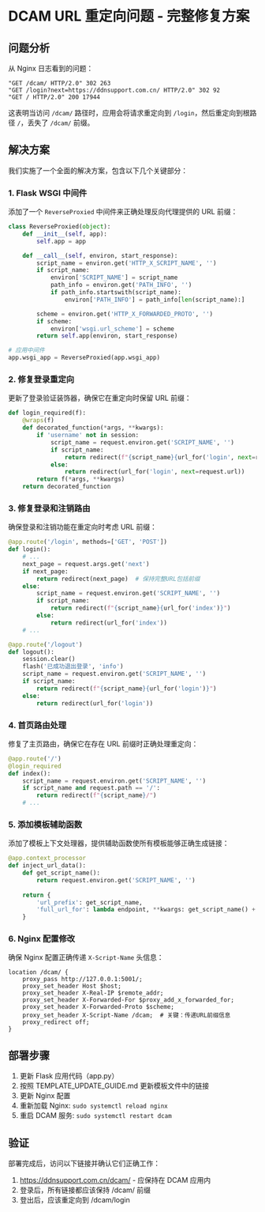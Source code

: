 # DCAM URL 重定向问题 - 完整修复方案

## 问题分析

从 Nginx 日志看到的问题：
```
"GET /dcam/ HTTP/2.0" 302 263
"GET /login?next=https://ddnsupport.com.cn/ HTTP/2.0" 302 92
"GET / HTTP/2.0" 200 17944
```

这表明当访问 `/dcam/` 路径时，应用会将请求重定向到 `/login`，然后重定向到根路径 `/`，丢失了 `/dcam/` 前缀。

## 解决方案

我们实施了一个全面的解决方案，包含以下几个关键部分：

### 1. Flask WSGI 中间件

添加了一个 `ReverseProxied` 中间件来正确处理反向代理提供的 URL 前缀：

```python
class ReverseProxied(object):
    def __init__(self, app):
        self.app = app

    def __call__(self, environ, start_response):
        script_name = environ.get('HTTP_X_SCRIPT_NAME', '')
        if script_name:
            environ['SCRIPT_NAME'] = script_name
            path_info = environ.get('PATH_INFO', '')
            if path_info.startswith(script_name):
                environ['PATH_INFO'] = path_info[len(script_name):]

        scheme = environ.get('HTTP_X_FORWARDED_PROTO', '')
        if scheme:
            environ['wsgi.url_scheme'] = scheme
        return self.app(environ, start_response)

# 应用中间件
app.wsgi_app = ReverseProxied(app.wsgi_app)
```

### 2. 修复登录重定向

更新了登录验证装饰器，确保它在重定向时保留 URL 前缀：

```python
def login_required(f):
    @wraps(f)
    def decorated_function(*args, **kwargs):
        if 'username' not in session:
            script_name = request.environ.get('SCRIPT_NAME', '')
            if script_name:
                return redirect(f"{script_name}{url_for('login', next=request.url)}")
            else:
                return redirect(url_for('login', next=request.url))
        return f(*args, **kwargs)
    return decorated_function
```

### 3. 修复登录和注销路由

确保登录和注销功能在重定向时考虑 URL 前缀：

```python
@app.route('/login', methods=['GET', 'POST'])
def login():
    # ...
    next_page = request.args.get('next')
    if next_page:
        return redirect(next_page)  # 保持完整URL包括前缀
    else:
        script_name = request.environ.get('SCRIPT_NAME', '')
        if script_name:
            return redirect(f"{script_name}{url_for('index')}")
        else:
            return redirect(url_for('index'))
    # ...

@app.route('/logout')
def logout():
    session.clear()
    flash('已成功退出登录', 'info')
    script_name = request.environ.get('SCRIPT_NAME', '')
    if script_name:
        return redirect(f"{script_name}{url_for('login')}")
    else:
        return redirect(url_for('login'))
```

### 4. 首页路由处理

修复了主页路由，确保它在存在 URL 前缀时正确处理重定向：

```python
@app.route('/')
@login_required
def index():
    script_name = request.environ.get('SCRIPT_NAME', '')
    if script_name and request.path == '/':
        return redirect(f"{script_name}/")
    # ...
```

### 5. 添加模板辅助函数

添加了模板上下文处理器，提供辅助函数使所有模板能够正确生成链接：

```python
@app.context_processor
def inject_url_data():
    def get_script_name():
        return request.environ.get('SCRIPT_NAME', '')
    
    return {
        'url_prefix': get_script_name,
        'full_url_for': lambda endpoint, **kwargs: get_script_name() + url_for(endpoint, **kwargs)
    }
```

### 6. Nginx 配置修改

确保 Nginx 配置正确传递 `X-Script-Name` 头信息：

```nginx
location /dcam/ {
    proxy_pass http://127.0.0.1:5001/;
    proxy_set_header Host $host;
    proxy_set_header X-Real-IP $remote_addr;
    proxy_set_header X-Forwarded-For $proxy_add_x_forwarded_for;
    proxy_set_header X-Forwarded-Proto $scheme;
    proxy_set_header X-Script-Name /dcam;  # 关键：传递URL前缀信息
    proxy_redirect off;
}
```

## 部署步骤

1. 更新 Flask 应用代码（app.py）
2. 按照 TEMPLATE_UPDATE_GUIDE.md 更新模板文件中的链接
3. 更新 Nginx 配置
4. 重新加载 Nginx: `sudo systemctl reload nginx`
5. 重启 DCAM 服务: `sudo systemctl restart dcam`

## 验证

部署完成后，访问以下链接并确认它们正确工作：

1. https://ddnsupport.com.cn/dcam/ - 应保持在 DCAM 应用内
2. 登录后，所有链接都应该保持 /dcam/ 前缀
3. 登出后，应该重定向到 /dcam/login